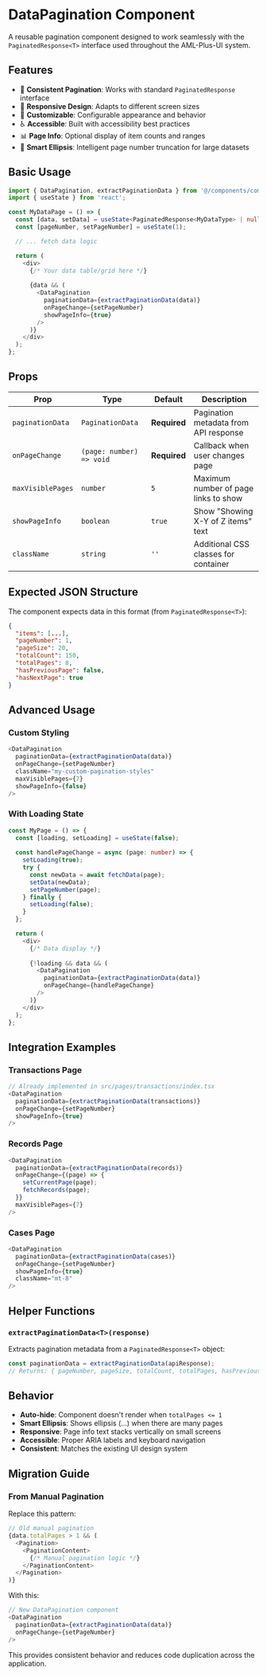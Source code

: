 # DataPagination Component

A reusable pagination component designed to work seamlessly with the `PaginatedResponse<T>` interface used throughout the AML-Plus-UI system.

## Features

- 🔄 **Consistent Pagination**: Works with standard `PaginatedResponse` interface
- 📱 **Responsive Design**: Adapts to different screen sizes
- 🎨 **Customizable**: Configurable appearance and behavior
- ♿ **Accessible**: Built with accessibility best practices
- 📊 **Page Info**: Optional display of item counts and ranges
- 🎯 **Smart Ellipsis**: Intelligent page number truncation for large datasets

## Basic Usage

```typescript
import { DataPagination, extractPaginationData } from '@/components/common/DataPagination';
import { useState } from 'react';

const MyDataPage = () => {
  const [data, setData] = useState<PaginatedResponse<MyDataType> | null>(null);
  const [pageNumber, setPageNumber] = useState(1);

  // ... fetch data logic

  return (
    <div>
      {/* Your data table/grid here */}
      
      {data && (
        <DataPagination
          paginationData={extractPaginationData(data)}
          onPageChange={setPageNumber}
          showPageInfo={true}
        />
      )}
    </div>
  );
};
```

## Props

| Prop | Type | Default | Description |
|------|------|---------|-------------|
| `paginationData` | `PaginationData` | **Required** | Pagination metadata from API response |
| `onPageChange` | `(page: number) => void` | **Required** | Callback when user changes page |
| `maxVisiblePages` | `number` | `5` | Maximum number of page links to show |
| `showPageInfo` | `boolean` | `true` | Show "Showing X-Y of Z items" text |
| `className` | `string` | `''` | Additional CSS classes for container |

## Expected JSON Structure

The component expects data in this format (from `PaginatedResponse<T>`):

```json
{
  "items": [...],
  "pageNumber": 1,
  "pageSize": 20,
  "totalCount": 150,
  "totalPages": 8,
  "hasPreviousPage": false,
  "hasNextPage": true
}
```

## Advanced Usage

### Custom Styling

```typescript
<DataPagination
  paginationData={extractPaginationData(data)}
  onPageChange={setPageNumber}
  className="my-custom-pagination-styles"
  maxVisiblePages={7}
  showPageInfo={false}
/>
```

### With Loading State

```typescript
const MyPage = () => {
  const [loading, setLoading] = useState(false);
  
  const handlePageChange = async (page: number) => {
    setLoading(true);
    try {
      const newData = await fetchData(page);
      setData(newData);
      setPageNumber(page);
    } finally {
      setLoading(false);
    }
  };

  return (
    <div>
      {/* Data display */}
      
      {!loading && data && (
        <DataPagination
          paginationData={extractPaginationData(data)}
          onPageChange={handlePageChange}
        />
      )}
    </div>
  );
};
```

## Integration Examples

### Transactions Page
```typescript
// Already implemented in src/pages/transactions/index.tsx
<DataPagination
  paginationData={extractPaginationData(transactions)}
  onPageChange={setPageNumber}
  showPageInfo={true}
/>
```

### Records Page
```typescript
<DataPagination
  paginationData={extractPaginationData(records)}
  onPageChange={(page) => {
    setCurrentPage(page);
    fetchRecords(page);
  }}
  maxVisiblePages={7}
/>
```

### Cases Page
```typescript
<DataPagination
  paginationData={extractPaginationData(cases)}
  onPageChange={setPageNumber}
  showPageInfo={true}
  className="mt-8"
/>
```

## Helper Functions

### `extractPaginationData<T>(response)`

Extracts pagination metadata from a `PaginatedResponse<T>` object:

```typescript
const paginationData = extractPaginationData(apiResponse);
// Returns: { pageNumber, pageSize, totalCount, totalPages, hasPreviousPage, hasNextPage }
```

## Behavior

- **Auto-hide**: Component doesn't render when `totalPages <= 1`
- **Smart Ellipsis**: Shows ellipsis (...) when there are many pages
- **Responsive**: Page info text stacks vertically on small screens
- **Accessible**: Proper ARIA labels and keyboard navigation
- **Consistent**: Matches the existing UI design system

## Migration Guide

### From Manual Pagination

Replace this pattern:
```typescript
// Old manual pagination
{data.totalPages > 1 && (
  <Pagination>
    <PaginationContent>
      {/* Manual pagination logic */}
    </PaginationContent>
  </Pagination>
)}
```

With this:
```typescript
// New DataPagination component
<DataPagination
  paginationData={extractPaginationData(data)}
  onPageChange={setPageNumber}
/>
```

This provides consistent behavior and reduces code duplication across the application.

